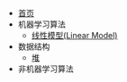 <!-- docs/_sidebar.md -->

* [首页](/)
* 机器学习算法
	* [线性模型(Linear Model)](/ML/lr.md)
* 数据结构
	* [堆](/DataStructure/heap.md)
* 非机器学习算法
